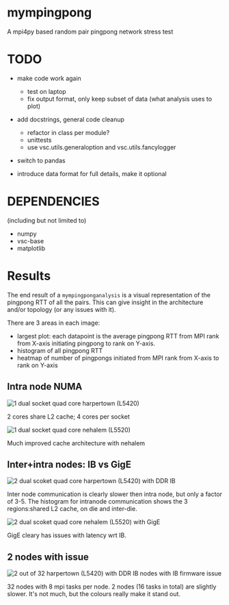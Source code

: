 mympingpong
===========

A mpi4py based random pair pingpong network stress test

TODO
====

 - make code work again
   - test on laptop
   - fix output format, only keep subset of data (what analysis uses to plot)

 - add docstrings, general code cleanup
   - refactor in class per module?
   - unittests
   - use vsc.utils.generaloption and vsc.utils.fancylogger

 - switch to pandas
 - introduce data format for full details, make it optional

DEPENDENCIES
============

(including but not limited to)

 - numpy
 - vsc-base 
 - matplotlib


Results
=======

The end result of a `mympingponganalysis` is a visual representation of the
pingpong RTT of all the pairs. This can give insight in the architecture and/or topology
(or any issues with it).

There are 3 areas in each image:
 - largest plot: each datapoint is the average pingpong RTT from MPI rank from X-axis initiating pingpong to rank on Y-axis.
 - histogram of all pingpong RTT
 - heatmap of number of pingpongs initiated from MPI rank from X-axis to rank on Y-axis 

## Intra node NUMA
![1 dual socket quad core harpertown (L5420)](/result_images/1node_1024byte_gengar.png)

2 cores share L2 cache; 4 cores per socket

![1 dual socket quad core nehalem (L5520)](/result_images/1node_1024byte_gastly.png)

Much improved cache architecture with nehalem

## Inter+intra nodes: IB vs GigE
![2 dual scoket quad core harpertown (L5420) with DDR IB](/result_images/2nodes_1024byte_gengar.png)

Inter node communication is clearly slower then intra node, but only a factor of 3-5.
The histogram for intranode communication shows the 3 regions:shared L2 cache, on die and inter-die.

![2 dual scoket quad core nehalem (L5520) with GigE](/result_images/2nodes_1024byte_gastly.png)

GigE cleary has issues with latency wrt IB.

## 2 nodes with issue
![2 out of 32 harpertown (L5420) with DDR IB nodes with IB firmware issue](/result_images/32node_firmwareissue_node114_115.png)

32 nodes with 8 mpi tasks per node. 2 nodes (16 tasks in total) are slightly slower.
It's not much, but the colours really make it stand out.
